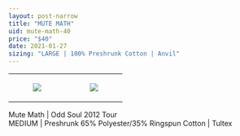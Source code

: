 ```yaml
---
layout: post-narrow
title: "MUTE MATH"
uid: mute-math-40
price: "$40"
date: 2021-01-27
sizing: "LARGE | 100% Preshrunk Cotton | Anvil"
---
```




<table style="width:100%;"><tr><td style="vertical-align:top;">
      <figure class="tmblr-full" data-orig-height="2048" data-orig-width="1365" data-orig-src="https://concertshirts.netlify.app/shirts/0249/0249-01.jpg"><img src="https://64.media.tumblr.com/af2d8b3264beb5b3fde17fcdc4ec898c/b8b147a907f360d5-bc/s540x810/3b85dc467b512870687a30173b1bc9c3b02b5e9a.jpg" data-orig-height="2048" data-orig-width="1365" data-orig-src="https://concertshirts.netlify.app/shirts/0249/0249-01.jpg"/></figure></td>
    <td style="vertical-align:top;">
      <figure class="tmblr-full" data-orig-height="2048" data-orig-width="1365" data-orig-src="https://concertshirts.netlify.app/shirts/0249/0249-02.jpg"><img src="https://64.media.tumblr.com/4eac184a93c6a14b1b790c2943e7dad7/b8b147a907f360d5-4d/s540x810/be1b96e5190bc453f731fcb42faf5295ca6a1409.jpg" data-orig-height="2048" data-orig-width="1365" data-orig-src="https://concertshirts.netlify.app/shirts/0249/0249-02.jpg"/></figure></td>
  </tr></table><p>
  Mute Math | Odd Soul 2012 Tour<br/>MEDIUM | Preshrunk 65% Polyester/35% Ringspun Cotton | Tultex
</p>
